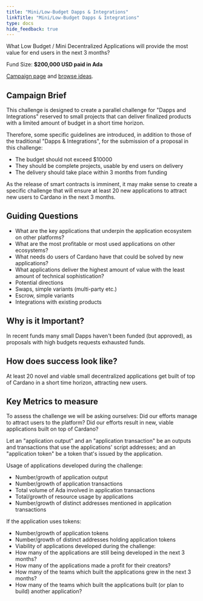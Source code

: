 ```yaml
---
title: "Mini/Low-Budget Dapps & Integrations"
linkTitle: "Mini/Low-Budget Dapps & Integrations"
type: docs
hide_feedback: true
---
```

What Low Budget / Mini Decentralized Applications will provide the most value for end users in the next 3 months?

Fund Size: **$200,000 USD paid in Ada**

[Campaign page](https://cardano.ideascale.com/a/campaign-home/26250) and [browse ideas](https://cardano.ideascale.com/a/ideas/top/campaign-filter/byids/campaigns/26250/stage/unspecified).

## Campaign Brief
This challenge is designed to create a parallel challenge for "Dapps and Integrations" reserved to small projects that can deliver finalized products with a limited amount of budget in a short time horizon.

Therefore, some specific guidelines are introduced, in addition to those of the traditional "Dapps & Integrations", for the submission of a proposal in this challenge:
- The budget should not exceed $10000
- They should be complete projects, usable by end users on delivery
- The delivery should take place within 3 months from funding

As the release of smart contracts is imminent, it may make sense to create a specific challenge that will ensure at least 20 new applications to attract new users to Cardano in the next 3 months.
## Guiding Questions
- What are the key applications that underpin the application ecosystem on other platforms?
- What are the most profitable or most used applications on other ecosystems?
- What needs do users of Cardano have that could be solved by new applications?
- What applications deliver the highest amount of value with the least amount of technical sophistication?
- Potential directions
- Swaps, simple variants (multi-party etc.)
- Escrow, simple variants
- Integrations with existing products

## Why is it Important?
In recent funds many small Dapps haven't been funded (but approved), as proposals with high budgets requests exhausted funds.

## How does success look like?
At least 20 novel and viable small decentralized applications get built of top of Cardano in a short time horizon, attracting new users.

## Key Metrics to measure
To assess the challenge we will be asking ourselves: Did our efforts manage to attract users to the platform? Did our efforts result in new, viable applications built on top of Cardano?

Let an "application output" and an "application transaction" be an outputs and transactions that use the applications' script addresses; and an "application token" be a token that's issued by the application.

Usage of applications developed during the challenge:
- Number/growth of application output
- Number/growth of application transactions
- Total volume of Ada involved in application transactions
- Total/growth of resource usage by applications
- Number/growth of distinct addresses mentioned in application transactions

If the application uses tokens:
- Number/growth of application tokens
- Number/growth of distinct addresses holding application tokens
- Viability of applications developed during the challenge:
- How many of the applications are still being developed in the next 3 months?
- How many of the applications made a profit for their creators?
- How many of the teams which built the applications grew in the next 3 months?
- How many of the teams which built the applications built (or plan to build) another application?
